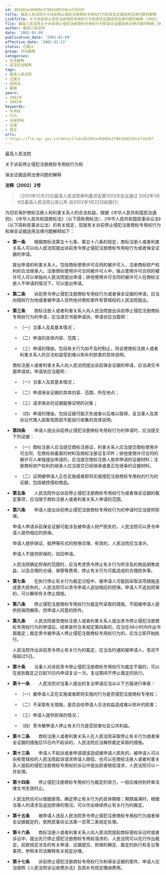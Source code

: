```yaml
---
id: 402881e46000e27901600159ce72029f
title: 最高人民法院关于诉前停止侵犯注册商标专用权行为和保全证据适用法律问题的解释
LinkTitle: 关于诉前停止侵犯注册商标专用权行为和保全证据适用法律问题的解释（2002）
file: 最高人民法院关于诉前停止侵犯注册商标专用权行为和保全证据适用法律问题的解释_20020109_402881e46000e27901600159ce72029f.docx
author: 最高人民法院
date: '2002-01-09'
publication_date: '2002-01-09'
effective_date: '2002-01-22'
status: 已废止
group: 司法解释
categories:
- 司法解释
- 高法司法解释
tags:
- 最高人民法院
- 已废止
- 适用法
- 解释
years:
- 2001年
- 2002年
keywords:
- 专用权
- 行为
- 注册商标
- 证据
- 保全
urls:
- https://flk.npc.gov.cn/detail?id=402881e46000e27901600159ce72029f
---
```


最高人民法院

关于诉前停止侵犯注册商标专用权行为和

保全证据适用法律问题的解释

**法释〔2002〕2号**

> （2001年12月25日最高人民法院审判委员会第1203次会议通过 2002年1月9日最高人民法院公告公布 自2002年1月22日起施行）

为切实保护商标注册人和利害关系人的合法权益，根据《中华人民共和国民法通则》、《中华人民共和国商标法》（以下简称商标法）、《中华人民共和国民事诉讼法》（以下简称民事诉讼法）的有关规定，现就有关诉前停止侵犯注册商标专用权行为和保全证据适用法律问题解释如下：

- **第一条**　　根据商标法第五十七条、第五十八条的规定，商标注册人或者利害关系人可以向人民法院提出诉前责令停止侵犯注册商标专用权行为或者保全证据的申请。

  提出申请的利害关系人，包括商标使用许可合同的被许可人、注册商标财产权利的合法继承人。注册商标使用许可合同被许可人中，独占使用许可合同的被许可人可以单独向人民法院提出申请；排他使用许可合同的被许可人在商标注册人不申请的情况下，可以提出申请。

- **第二条**　　诉前责令停止侵犯注册商标专用权行为或者保全证据的申请，应当向侵权行为地或者被申请人住所地对商标案件有管辖权的人民法院提出。

- **第三条**　　商标注册人或者利害关系人向人民法院提出诉前停止侵犯注册商标专用权行为的申请，应当递交书面申请状。申请状应当载明：

  - （一）当事人及其基本情况；

  - （二）申请的具体内容、范围；

  - （三）申请的理由，包括有关行为如不及时制止，将会使商标注册人或者利害关系人的合法权益受到难以弥补的损害的具体说明。

  商标注册人或者利害关系人向人民法院提出诉前保全证据的申请，应当递交书面申请状。申请状应当载明：

  - （一）当事人及其基本情况；

  - （二）申请保全证据的具体内容、范围、所在地点；

  - （三）请求保全的证据能够证明的对象；

  - （四）申请的理由，包括证据可能灭失或者以后难以取得，且当事人及其诉讼代理人因客观原因不能自行收集的具体说明。

- **第四条**　　申请人提出诉前停止侵犯注册商标专用权行为的申请时，应当提交下列证据：

  - （一）商标注册人应当提交商标注册证，利害关系人应当提交商标使用许可合同、在商标局备案的材料及商标注册证复印件；排他使用许可合同的被许可人单独提出申请的，应当提交商标注册人放弃申请的证据材料；注册商标财产权利的继承人应当提交已经继承或者正在继承的证据材料。

  - （二）证明被申请人正在实施或者即将实施侵犯注册商标专用权的行为的证据，包括被控侵权商品。

- **第五条**　　人民法院作出诉前停止侵犯注册商标专用权行为或者保全证据的裁定事项，应当限于商标注册人或者利害关系人申请的范围。

- **第六条**　　申请人提出诉前停止侵犯注册商标专用权行为的申请时应当提供担保。

  申请人申请诉前保全证据可能涉及被申请人财产损失的，人民法院可以责令申请人提供相应的担保。

  申请人提供保证、抵押等形式的担保合理、有效的，人民法院应当准许。

  申请人不提供担保的，驳回申请。

  人民法院确定担保的范围时，应当考虑责令停止有关行为所涉及的商品销售收益，以及合理的仓储、保管等费用，停止有关行为可能造成的合理损失等。

- **第七条**　　在执行停止有关行为裁定过程中，被申请人可能因采取该项措施造成更大损失的，人民法院可以责令申请人追加相应的担保。申请人不追加担保的，可以解除有关停止措施。

- **第八条**　　停止侵犯注册商标专用权行为裁定所采取的措施，不因被申请人提供担保而解除，但申请人同意的除外。

- **第九条**　　人民法院接受商标注册人或者利害关系人提出责令停止侵犯注册商标专用权行为的申请后，经审查符合本规定第四条的，应当在48小时内作出书面裁定；裁定责令被申请人停止侵犯注册商标专用权行为的，应当立即开始执行。

  人民法院作出诉前责令停止有关行为的裁定，应当及时通知被申请人，至迟不得超过5日。

- **第十条**　　当事人对诉前责令停止侵犯注册商标专用权行为裁定不服的，可以在收到裁定之日起10日内申请复议一次。复议期间不停止裁定的执行。

- **第十一条**　　人民法院对当事人提出的复议申请应当从以下方面进行审查：

  - （一）被申请人正在实施或者即将实施的行为是否侵犯注册商标专用权；

  - （二）不采取有关措施，是否会给申请人合法权益造成难以弥补的损害；

  - （三）申请人提供担保的情况；

  - （四）责令被申请人停止有关行为是否损害社会公共利益。

- **第十二条**　　商标注册人或者利害关系人在人民法院采取停止有关行为或者保全证据的措施后15日内不起诉的，人民法院应当解除裁定采取的措施。

- **第十三条**　　申请人不起诉或者申请错误造成被申请人损失的，被申请人可以向有管辖权的人民法院起诉请求申请人赔偿，也可以在商标注册人或者利害关系人提起的侵犯注册商标专用权的诉讼中提出损害赔偿请求，人民法院可以一并处理。

- **第十四条**　　停止侵犯注册商标专用权行为裁定的效力，一般应维持到终审法律文书生效时止。

  人民法院也可以根据案情，确定停止有关行为的具体期限；期限届满时，根据当事人的请求及追加担保的情况，可以作出继续停止有关行为的裁定。

- **第十五条**　　被申请人违反人民法院责令停止侵犯注册商标专用权行为或者保全证据裁定的，依照民事诉讼法第一百零二条规定处理。

- **第十六条**　　商标注册人或者利害关系人向人民法院提起商标侵权诉讼时或者诉讼中，提出先行停止侵犯注册商标专用权请求的，人民法院可以先行作出裁定。前款规定涉及的有关申请、证据提交、担保的确定、裁定的执行和复议等事项，参照本司法解释有关规定办理。

- **第十七条**　　诉前停止侵犯注册商标专用权行为和保全证据的案件，申请人应当按照《人民法院诉讼收费办法》及其补充规定缴纳费用。
